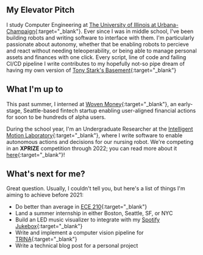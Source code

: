 ---
---

##  My Elevator Pitch

I study Computer Engineering at [The University of Illinois at Urbana-Champaign](https://ece.illinois.edu/){:target="_blank"}. Ever since I was in middle school, I've been building robots and writing software to interface with them. I'm particularly passionate about autonomy, whether that be enabling robots to percieve and react without needing teleoperability, or being able to manage personal assets and finances with one click. Every script, line of code and failing CI/CD pipeline I write contributes to my hopefully not-so pipe dream of having my own version of [Tony Stark's Basement](./assets/ironman.jpg){:target="_blank"}

##  What I'm up to

This past summer, I interned at [Woven Money](https://wovenmoney.com/){:target="_blank"}, an early-stage, Seattle-based fintech startup enabling user-aligned financial actions for soon to be hundreds of alpha users. 

During the school year, I'm an Undergraduate Researcher at the [Intelligent Motion Laboratory](https://motion.cs.illinois.edu){:target="_blank"}, where I write software to enable autonomous actions and decisions for our nursing robot. We're competing in an **XPRIZE** competition through 2022; you can read more about it [here](https://avatar.xprize.org/prizes/avatar){:target="_blank"}! 



## What's next for me?

Great question. Usually, I couldn't tell you, but here's a list of things I'm aiming to achieve before 2021:
* Do better than average in [ECE 210](./assets/hahaece210funny.png){:target="_blank"}
* Land a summer internship in either Boston, Seattle, SF, or NYC
* Build an LED music visualizer to integrate with my [Spotify Jukebox](https://github.com/rohanp9000/spotify-queue-client){:target="_blank"}
* Write and implement a computer vision pipeline for [TRINA](https://avatarxprize.web.illinois.edu/wp/){:target="_blank"}
* Write a technical blog post for a personal project


